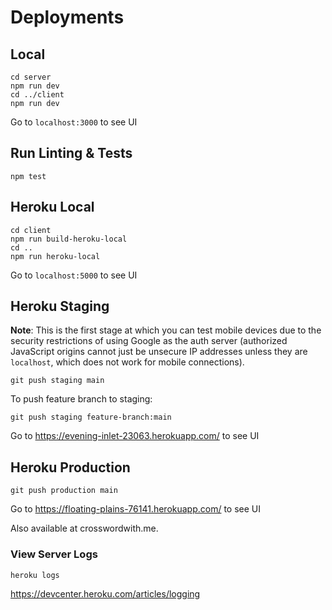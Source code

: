 # Deployments

## Local
```
cd server
npm run dev
cd ../client
npm run dev
```
Go to `localhost:3000` to see UI

## Run Linting & Tests
```
npm test
```

## Heroku Local

```
cd client
npm run build-heroku-local
cd ..
npm run heroku-local
```
Go to `localhost:5000` to see UI

## Heroku Staging

**Note**: This is the first stage at which you can test mobile devices due to the security restrictions of using Google as the auth server (authorized JavaScript origins cannot just be unsecure IP addresses unless they are `localhost`, which does not work for mobile connections).

```
git push staging main
```

To push feature branch to staging:
```
git push staging feature-branch:main
```

Go to https://evening-inlet-23063.herokuapp.com/ to see UI

## Heroku Production
```
git push production main
```
Go to https://floating-plains-76141.herokuapp.com/ to see UI

Also available at crosswordwith.me.

### View Server Logs
```
heroku logs
```
https://devcenter.heroku.com/articles/logging
